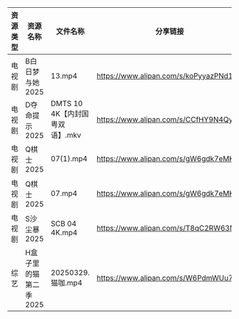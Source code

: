 | 资源类型 | 资源名称          | 文件名称                   | 分享链接                                 | 更新时间                |
| ---- | ------------- | ---------------------- | ------------------------------------ | ------------------- |
| 电视剧  | B白日梦与她2025    | 13.mp4                 | https://www.alipan.com/s/koPyyazPNd1 | 2025-03-29 14:05:16 |
| 电视剧  | D夺命提示2025     | DMTS 10 4K【内封国粤双语】.mkv | https://www.alipan.com/s/CCfHY9N4QyX | 2025-03-29 08:05:33 |
| 电视剧  | Q棋士2025       | 07(1).mp4              | https://www.alipan.com/s/gW6gdk7eMKN | 2025-03-29 08:06:45 |
| 电视剧  | Q棋士2025       | 07.mp4                 | https://www.alipan.com/s/gW6gdk7eMKN | 2025-03-29 08:06:45 |
| 电视剧  | S沙尘暴2025      | SCB 04 4K.mp4          | https://www.alipan.com/s/T8qC2RW63No | 2025-03-29 14:07:03 |
| 综艺   | H盒子里的猫第二季2025 | 20250329.猫咖.mp4        | https://www.alipan.com/s/W6PdmWUu7Wr | 2025-03-29 14:08:24 |
